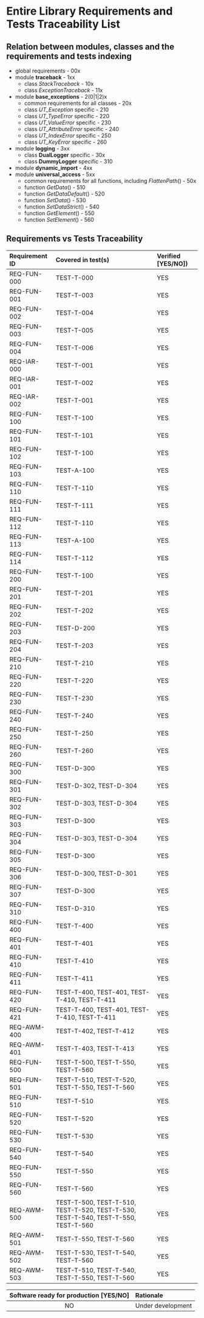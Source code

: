 # Entire Library Requirements and Tests Traceability List

## Relation between modules, classes and the requirements and tests indexing

* global requirements - 00x
* module **traceback** - 1xx
  * class *StackTraceback* - 10x
  * class *ExceptionTraceback* - 11x
* module **base_exceptions** - 2(0|1|2)x
  * common requirements for all classes - 20x
  * class *UT_Exception* specific - 210
  * class *UT_TypeError* specific - 220
  * class *UT_ValueError* specific - 230
  * class *UT_AttributeError* specific - 240
  * class *UT_IndexError* specific - 250
  * class *UT_KeyError* specific - 260
* module **logging** - 3xx
  * class **DualLogger** specific - 30x
  * class **DummyLogger** specific - 310
* module **dynamic_import** - 4xx
* module **universal_access** - 5xx
  * common requirements for all functions, including *FlattenPath*() - 50x
  * function *GetData*() - 510
  * function *GetDataDefault*() - 520
  * function *SetData*() - 530
  * function *SetDataStrict*() - 540
  * function *GetElement*() - 550
  * function *SetElement*() - 560

## Requirements vs Tests Traceability

| **Requirement ID** | **Covered in test(s)**                                                             | **Verified \[YES/NO\]**) |
| :----------------- | :--------------------------------------------------------------------------------- | :----------------------- |
| REQ-FUN-000        | TEST-T-000                                                                         | YES                      |
| REQ-FUN-001        | TEST-T-003                                                                         | YES                      |
| REQ-FUN-002        | TEST-T-004                                                                         | YES                      |
| REQ-FUN-003        | TEST-T-005                                                                         | YES                      |
| REQ-FUN-004        | TEST-T-006                                                                         | YES                      |
| REQ-IAR-000        | TEST-T-001                                                                         | YES                      |
| REQ-IAR-001        | TEST-T-002                                                                         | YES                      |
| REQ-IAR-002        | TEST-T-001                                                                         | YES                      |
| REQ-FUN-100        | TEST-T-100                                                                         | YES                      |
| REQ-FUN-101        | TEST-T-101                                                                         | YES                      |
| REQ-FUN-102        | TEST-T-100                                                                         | YES                      |
| REQ-FUN-103        | TEST-A-100                                                                         | YES                      |
| REQ-FUN-110        | TEST-T-110                                                                         | YES                      |
| REQ-FUN-111        | TEST-T-111                                                                         | YES                      |
| REQ-FUN-112        | TEST-T-110                                                                         | YES                      |
| REQ-FUN-113        | TEST-A-100                                                                         | YES                      |
| REQ-FUN-114        | TEST-T-112                                                                         | YES                      |
| REQ-FUN-200        | TEST-T-100                                                                         | YES                      |
| REQ-FUN-201        | TEST-T-201                                                                         | YES                      |
| REQ-FUN-202        | TEST-T-202                                                                         | YES                      |
| REQ-FUN-203        | TEST-D-200                                                                         | YES                      |
| REQ-FUN-204        | TEST-T-203                                                                         | YES                      |
| REQ-FUN-210        | TEST-T-210                                                                         | YES                      |
| REQ-FUN-220        | TEST-T-220                                                                         | YES                      |
| REQ-FUN-230        | TEST-T-230                                                                         | YES                      |
| REQ-FUN-240        | TEST-T-240                                                                         | YES                      |
| REQ-FUN-250        | TEST-T-250                                                                         | YES                      |
| REQ-FUN-260        | TEST-T-260                                                                         | YES                      |
| REQ-FUN-300        | TEST-D-300                                                                         | YES                      |
| REQ-FUN-301        | TEST-D-302, TEST-D-304                                                             | YES                      |
| REQ-FUN-302        | TEST-D-303, TEST-D-304                                                             | YES                      |
| REQ-FUN-303        | TEST-D-300                                                                         | YES                      |
| REQ-FUN-304        | TEST-D-303, TEST-D-304                                                             | YES                      |
| REQ-FUN-305        | TEST-D-300                                                                         | YES                      |
| REQ-FUN-306        | TEST-D-300, TEST-D-301                                                             | YES                      |
| REQ-FUN-307        | TEST-D-300                                                                         | YES                      |
| REQ-FUN-310        | TEST-D-310                                                                         | YES                      |
| REQ-FUN-400        | TEST-T-400                                                                         | YES                      |
| REQ-FUN-401        | TEST-T-401                                                                         | YES                      |
| REQ-FUN-410        | TEST-T-410                                                                         | YES                      |
| REQ-FUN-411        | TEST-T-411                                                                         | YES                      |
| REQ-FUN-420        | TEST-T-400, TEST-401, TEST-T-410, TEST-T-411                                       | YES                      |
| REQ-FUN-421        | TEST-T-400, TEST-401, TEST-T-410, TEST-T-411                                       | YES                      |
| REQ-AWM-400        | TEST-T-402, TEST-T-412                                                             | YES                      |
| REQ-AWM-401        | TEST-T-403, TEST-T-413                                                             | YES                      |
| REQ-FUN-500        | TEST-T-500, TEST-T-550, TEST-T-560                                                 | YES                      |
| REQ-FUN-501        | TEST-T-510, TEST-T-520, TEST-T-550, TEST-T-560                                     | YES                      |
| REQ-FUN-510        | TEST-T-510                                                                         | YES                      |
| REQ-FUN-520        | TEST-T-520                                                                         | YES                      |
| REQ-FUN-530        | TEST-T-530                                                                         | YES                      |
| REQ-FUN-540        | TEST-T-540                                                                         | YES                      |
| REQ-FUN-550        | TEST-T-550                                                                         | YES                      |
| REQ-FUN-560        | TEST-T-560                                                                         | YES                      |
| REQ-AWM-500        | TEST-T-500, TEST-T-510, TEST-T-520, TEST-T-530, TEST-T-540, TEST-T-550, TEST-T-560 | YES                      |
| REQ-AWM-501        | TEST-T-550, TEST-T-560                                                             | YES                      |
| REQ-AWM-502        | TEST-T-530, TEST-T-540, TEST-T-560                                                 | YES                      |
| REQ-AWM-503        | TEST-T-510, TEST-T-540, TEST-T-550, TEST-T-560                                     | YES                      |

| **Software ready for production \[YES/NO\]** | **Rationale**                 |
| :------------------------------------------: | :---------------------------- |
| NO                                           | Under development             |
